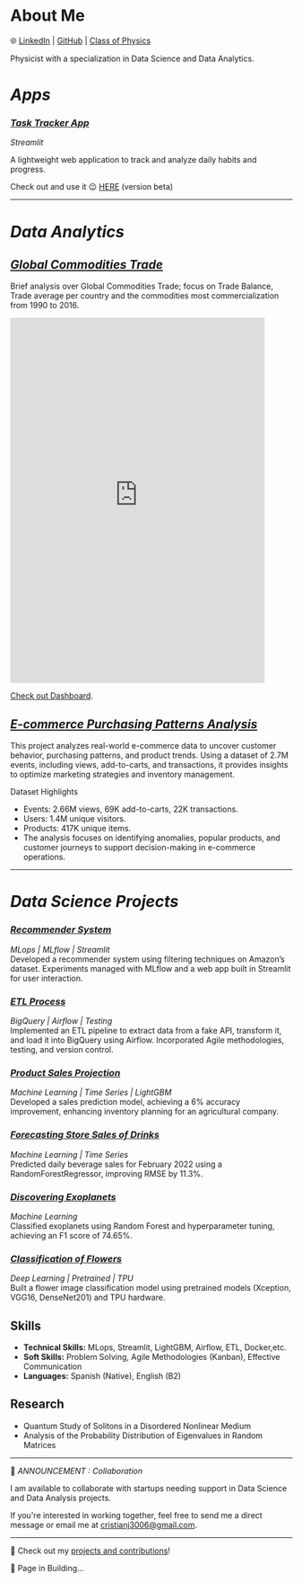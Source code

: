
# **About Me**
🌐 [LinkedIn](https://www.linkedin.com/in/cristianbmj/) | [GitHub](https://github.com/cristianBMJ) | [Class of Physics](https://www.classgap.com/es-cl/tutor/cris-martinez)

Physicist with a specialization in Data Science and Data Analytics.

# *Apps* 


### [*Task Tracker App*](https://task-tracker-app.streamlit.app/) 
*Streamlit*

A lightweight web application to track and analyze daily habits and progress.

Check out and use it 😉 [HERE](https://task-tracker-app.streamlit.app/) (version beta)

---------
# *Data Analytics* 

## [*Global Commodities Trade*](https://github.com/cristianBMJ/Data_Analysis_Projects/blob/main/global-commodity-trade-until2016.ipynb)

Brief analysis over Global Commodities Trade; focus on Trade Balance, Trade average per country and the commodities most commercialization from 1990 to 2016.

<iframe width="90%" height="650" src="https://lookerstudio.google.com/embed/reporting/2f761cb7-6845-4785-a4cc-d54072ebd461/page/loXmD" frameborder="0" style="border:0" allowfullscreen sandbox="allow-storage-access-by-user-activation allow-scripts allow-same-origin allow-popups allow-popups-to-escape-sandbox"></iframe>
  
[Check out Dashboard]( https://lookerstudio.google.com/s/oe_5i8H4_cU ).

## [*E-commerce Purchasing Patterns Analysis*](https://github.com/cristianBMJ/Data_Analysis_Projects/blob/main/analyzing-purchasing-patterns.ipynb)

This project analyzes real-world e-commerce data to uncover customer behavior, purchasing patterns, and product trends. Using a dataset of 2.7M events, including views, add-to-carts, and transactions, it provides insights to optimize marketing strategies and inventory management.

Dataset Highlights

- Events: 2.66M views, 69K add-to-carts, 22K transactions.
- Users: 1.4M unique visitors.
- Products: 417K unique items.
- The analysis focuses on identifying anomalies, popular products, and customer journeys to support decision-making in e-commerce operations.

---------
# *Data Science Projects*  

### [*Recommender System*](https://github.com/cristianBMJ/Recommendation_System_MLflow)  
*MLops | MLflow | Streamlit*  
Developed a recommender system using filtering techniques on Amazon’s dataset. Experiments managed with MLflow and a web app built in Streamlit for user interaction.  

### [*ETL Process*](https://github.com/cristianBMJ/Process_ETL)  
*BigQuery | Airflow | Testing*  
Implemented an ETL pipeline to extract data from a fake API, transform it, and load it into BigQuery using Airflow. Incorporated Agile methodologies, testing, and version control.  

### [*Product Sales Projection*](https://github.com/cristianBMJ/Data_Science_Projects/blob/main/forecasting-store-salesPB.ipynb)  
*Machine Learning | Time Series | LightGBM*  
Developed a sales prediction model, achieving a 6% accuracy improvement, enhancing inventory planning for an agricultural company.  

### [*Forecasting Store Sales of Drinks*](https://github.com/cristianBMJ/Data_Science_Projects/blob/main/pronostico_ventas_bebidas.ipynb)  
*Machine Learning | Time Series*  
Predicted daily beverage sales for February 2022 using a RandomForestRegressor, improving RMSE by 11.3%.  

### [*Discovering Exoplanets*](https://github.com/cristianBMJ/Data_Science_Projects/blob/main/DiscoveryExoplanets.ipynb)  
*Machine Learning*  
Classified exoplanets using Random Forest and hyperparameter tuning, achieving an F1 score of 74.65%.  

### [*Classification of Flowers*](https://github.com/cristianBMJ/PortfolioDataScience/blob/main/petals-to-the-metal.ipynb)  
*Deep Learning | Pretrained | TPU*  
Built a flower image classification model using pretrained models (Xception, VGG16, DenseNet201) and TPU hardware.  


## **Skills**  
- **Technical Skills:** MLops, Streamlit, LightGBM, Airflow, ETL, Docker,etc.  
- **Soft Skills:** Problem Solving, Agile Methodologies (Kanban), Effective Communication  
- **Languages:** Spanish (Native), English (B2)  

## **Research**  
- Quantum Study of Solitons in a Disordered Nonlinear Medium  
- Analysis of the Probability Distribution of Eigenvalues in Random Matrices  

-------------
📢 *ANNOUNCEMENT : Collaboration*

I am available to collaborate with startups needing support in Data Science and Data Analysis projects.

If you're interested in working together, feel free to send me a direct message or email me at cristianj3006@gmail.com.

------------- 

🚀 Check out my [projects and contributions](https://github.com/cristianBMJ)!  

👷 Page in Building...


<!-- Google tag (gtag.js) -->
<script async src="https://www.googletagmanager.com/gtag/js?id=G-3GE5FN35QK"></script>
<script>
  window.dataLayer = window.dataLayer || [];
  function gtag(){dataLayer.push(arguments);}
  gtag('js', new Date());

  gtag('config', 'G-3GE5FN35QK');
</script>


